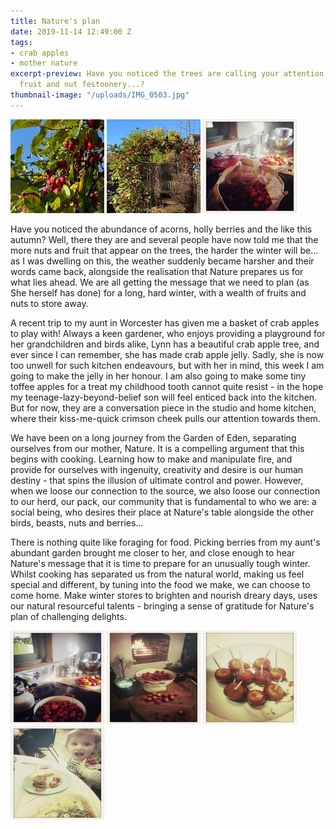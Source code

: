 ```yaml
---
title: Nature's plan
date: 2019-11-14 12:49:00 Z
tags:
- crab apples
- mother nature
excerpt-preview: Have you noticed the trees are calling your attention with their
  fruit and nut festoonery...?
thumbnail-image: "/uploads/IMG_0503.jpg"
---
```


![IMG_0503.jpeg](/uploads/IMG_0503.jpeg)
![IMG_0502.jpeg](/uploads/IMG_0502.jpeg)
![IMG_2983-190fd4.jpeg](/uploads/IMG_2983-190fd4.jpeg)

Have you noticed the abundance of acorns, holly berries and the like this autumn?  Well, there they are and several people have now told me that the more nuts and fruit that appear on the trees, the harder the winter will be... as I was dwelling on this, the weather suddenly became harsher and their words came back, alongside the realisation that Nature prepares us for what lies ahead.  We are all getting the message that we need to plan (as She herself has done) for a long, hard winter, with a wealth of fruits and nuts to store away.

A recent trip to my aunt in Worcester has given me a basket of crab apples to play with! Always a keen gardener, who enjoys providing a playground for her grandchildren and birds alike, Lynn has a beautiful crab apple tree, and ever since I can remember, she has made crab apple jelly.  Sadly, she is now too unwell for such kitchen endeavours, but with her in mind, this week I am going to make the jelly in her honour. I am also going to make some tiny toffee apples for a treat my childhood tooth cannot quite resist - in the hope my teenage-lazy-beyond-belief son will feel enticed back into the kitchen.  But for now, they are a conversation piece in the studio and home kitchen, where their kiss-me-quick crimson cheek pulls our attention towards them.

We have been on a long journey from the Garden of Eden, separating ourselves from our mother, Nature.  It is a compelling argument that this begins with cooking. Learning how to make and manipulate fire, and provide for ourselves with ingenuity, creativity and desire is our human destiny - that spins the illusion of ultimate control and power.  However, when we loose our connection to the source, we also loose our connection to our herd, our pack, our community that is fundamental to who we are: a social being, who desires their place at Nature's table alongside the other birds, beasts, nuts and berries...

There is nothing quite like foraging for food.   Picking berries from my aunt's abundant garden brought me closer to her, and close enough to hear Nature's message that it is time to prepare for an unusually tough winter. Whilst cooking has separated us from the natural world, making us feel special and different, by tuning into the food we make, we can choose to come home.  Make winter stores to brighten and nourish dreary days, uses our natural resourceful talents - bringing a sense of gratitude for Nature's plan of challenging delights.

![IMG_2993-43d669.jpeg](/uploads/IMG_2993-43d669.jpeg)
![IMG_3050.jpeg](/uploads/IMG_3050.jpeg)
![IMG_3049.jpeg](/uploads/IMG_3049.jpeg)
![IMG_3052.jpeg](/uploads/IMG_3052.jpeg)



 
